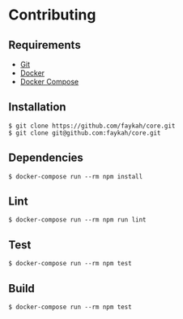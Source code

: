 # Contributing

## Requirements

- [Git](https://git-scm.com/)
- [Docker](https://www.docker.com/)
- [Docker Compose](https://docs.docker.com/compose/)

## Installation

```console
$ git clone https://github.com/faykah/core.git
$ git clone git@github.com:faykah/core.git
```

## Dependencies

```console
$ docker-compose run --rm npm install
```

## Lint

```console
$ docker-compose run --rm npm run lint
```

## Test

```console
$ docker-compose run --rm npm test
```

## Build

```console
$ docker-compose run --rm npm test
```
